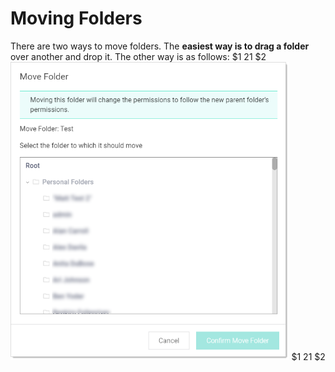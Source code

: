 [title]: # (Moving Folders)
[tags]: # (Folder)
[priority]: # (1000)

# Moving Folders

There are two ways to move folders. The **easiest way is to drag a folder** over another and drop it. The other way is as follows:
$1
$2$1
$2
   <img src="images/1568051612480.png" alt="1568051612480" style="zoom:67%;" />
$1
$2$1
$2